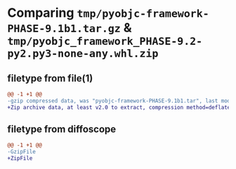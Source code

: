 # Comparing `tmp/pyobjc-framework-PHASE-9.1b1.tar.gz` & `tmp/pyobjc_framework_PHASE-9.2-py2.py3-none-any.whl.zip`

## filetype from file(1)

```diff
@@ -1 +1 @@
-gzip compressed data, was "pyobjc-framework-PHASE-9.1b1.tar", last modified: Sun Mar 26 11:33:06 2023, max compression
+Zip archive data, at least v2.0 to extract, compression method=deflate
```

## filetype from diffoscope

```diff
@@ -1 +1 @@
-GzipFile
+ZipFile
```

